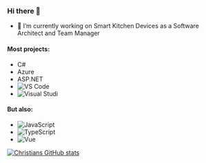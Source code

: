 ### Hi there 👋

- 🔭 I’m currently working on Smart Kitchen Devices as a Software Architect and Team Manager

#### Most projects:
- C#
- Azure
- ASP.NET
- ![VS Code](https://badges.aleen42.com/src/visual_studio_code.svg)
- ![Visual Studi](https://badges.aleen42.com/src/visual_studio.svg)

#### But also:
- ![JavaScript](https://aleen42.github.io/badges/src/javascript.svg)
- ![TypeScript](https://aleen42.github.io/badges/src/typescript.svg)
- ![Vue](https://aleen42.github.io/badges/src/vue.svg)


[![Christians GitHub stats](https://github-readme-stats.vercel.app/api?username=ChrisSchmi)](https://github-readme-stats.vercel.app/api?username=ChrisSchmi)

